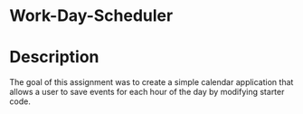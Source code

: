 # Work-Day-Scheduler

# Description
The goal of this assignment was to create a simple calendar application that allows a user to save events for each hour of the day by modifying starter code.
